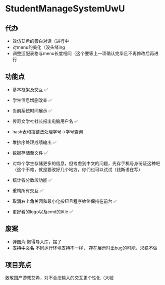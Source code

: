 # StudentManageSystemUwU

## 代办

- 效仿艾希的旁白对话（进行中
- 对menu的美化（没头绪ing
- 调整适配表格与menu长度相同（这个要等上一项确认完毕且不再修改后再进行

## 功能点

- 基本框架及交互 :white_check_mark:
- 学生信息增删改查 :white_check_mark:
- 当前系统时间展示 :white_check_mark:
- 传奇文学社社长报出电脑用户名 :white_check_mark:
- hash表和拉链法处理学号->学号查询

- 堆排序处理成绩输出 :white_check_mark:
- 数据存储至文件 :white_check_mark:
- 对每个学生存储更多的信息，但考虑到中文的问题，先存手机号身份证这种吧（这个不难，就是要改好几个地方，你们也可以试试（钱斯语在写）
- 统计各分数段功能 :white_check_mark:
- 重构所有交互 :white_check_mark:
- 取消右上角关闭和最小化按钮且程序始终保持在前台 :white_check_mark:
- 更好看的logo以及cmd的title :white_check_mark:

## 废案

- ~~弹图片~~ 懒得导入库，摆了
- ~~支持中文名~~ 不同运行环境支持不一样， 存在展示时出bug的可能，求稳不做

## 项目亮点

致敬国产游戏艾希，对不合法输入的交互更个性化（大嘘

